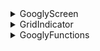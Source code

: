 <details>
    <summary>GooglyScreen</summary>
MicroPython to start, Arduino if needed.  Animating the googly eyes and periodically sending movement/humidity data to the cloud to start with, touch screen features later.

* [D1 Mini](https://www.wemos.cc/en/latest/d1/d1_mini.html) or [S2 Mini](https://www.wemos.cc/en/latest/s2/s2_mini.html)
* [2.4" ILI9341 LCD](https://www.wemos.cc/en/latest/d1_mini_shield/tft_2_4.html) with XPT2046 touch controller.
  * An [active repo](https://github.com/rdagger/micropython-ili9341) with MicroPython drivers for both LCD & touch controller.
* [LIS3DH Accelerometer](https://www.adafruit.com/product/2809)
  * Adafruit's [CircuitPython driver](https://github.com/adafruit/Adafruit_CircuitPython_LIS3DH)
  * A 2018 [MicroPython port](https://github.com/hdsjulian/micropov/blob/master/lis3dh.py)
* [Si7021 Temp/RH Sensor](https://www.adafruit.com/product/3251) 
  * Adafruit's [CircuitPython driver](https://github.com/adafruit/Adafruit_CircuitPython_SI7021)
  * A 2017 [MicroPython port](https://github.com/chrisbalmer/micropython-si7021)
* ...
</details>

<details>
    <summary>GridIndicator</summary>
Another MicroPython project, periodically polling the cloud data.  I'm picturing a ~2" cube with a single bouncing LED while waiting for "complete" signal, and a full-on screen on complete.

* [D1 Mini](https://www.wemos.cc/en/latest/d1/d1_mini.html)
* [Matrix LED Shield](https://www.wemos.cc/en/latest/d1_mini_shield/matrix_led.html) and [this driver](https://github.com/mcauser/micropython-tm1640)
* [Drone Battery](GridIndicator/Parts/Reference/syma_x9_battery.jpg) and [battery shield](https://www.wemos.cc/en/latest/d1_mini_shield/battery.html).
* ...
</details>

<details>
    <summary>GooglyFunctions</summary>
Quick and dirty Azure Functions [HTTP Triggers](https://docs.microsoft.com/en-us/azure/azure-functions/functions-bindings-http-webhook-trigger?tabs=csharp) & Blob Storage [Bindings](https://docs.microsoft.com/en-us/azure/azure-functions/functions-bindings-storage-blob).
</details>
